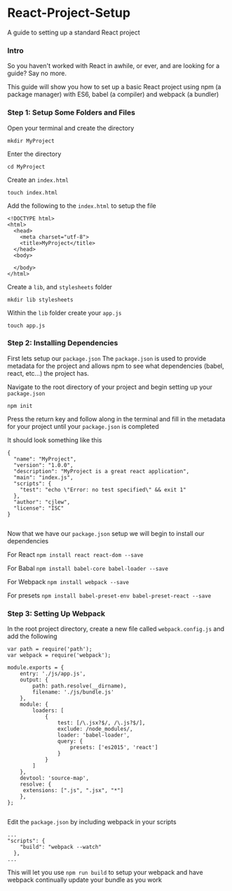 # React-Project-Setup
A guide to setting up a standard React project

### Intro

So you haven't worked with React in awhile, or ever, and are looking for a guide? Say no more.

This guide will show you how to set up a basic React project using npm (a package manager) with ES6, babel (a compiler) and webpack (a bundler)

### Step 1: Setup Some Folders and Files

Open your terminal and create the directory

`mkdir MyProject`

Enter the directory 

`cd MyProject`

Create an `index.html`

`touch index.html`

Add the following to the `index.html` to setup the file

```
<!DOCTYPE html>
<html>
  <head>
    <meta charset="utf-8">
    <title>MyProject</title>
  </head>
  <body>

  </body>
</html>

```
Create a `lib`, and `stylesheets` folder

`mkdir lib stylesheets`

Within the `lib` folder create your `app.js`

`touch app.js`

### Step 2: Installing Dependencies

First lets setup our `package.json`
The `package.json` is used to provide metadata for the project and allows npm to see what dependencies (babel, react, etc...) the project has.

Navigate to the root directory of your project and begin setting up your `package.json`

`npm init`

Press the return key and follow along in the terminal and fill in the metadata for your project until your `package.json` is completed

It should look something like this

```
{
  "name": "MyProject",
  "version": "1.0.0",
  "description": "MyProject is a great react application",
  "main": "index.js",
  "scripts": {
    "test": "echo \"Error: no test specified\" && exit 1"
  },
  "author": "cjlew",
  "license": "ISC"
}


```

Now that we have our `package.json` setup we will begin to install our dependencies

For React
`npm install react react-dom --save`

For Babal
`npm install babel-core babel-loader --save`

For Webpack
`npm install webpack --save`

For presets
`npm install babel-preset-env babel-preset-react --save`

### Step 3: Setting Up Webpack

In the root project directory, create a new file called `webpack.config.js` and add the following
```
var path = require('path');
var webpack = require('webpack');

module.exports = {
    entry: './js/app.js',
    output: {
        path: path.resolve(__dirname),
        filename: './js/bundle.js'
    },
    module: {
        loaders: [
            {
                test: [/\.jsx?$/, /\.js?$/],
                exclude: /node_modules/,
                loader: 'babel-loader',
                query: {
                    presets: ['es2015', 'react']
                }
            }
        ]
    },
    devtool: 'source-map',
    resolve: {
     extensions: [".js", ".jsx", "*"]
    },
};


```

Edit the `package.json` by including webpack in your scripts 
```
...
"scripts": {
    "build": "webpack --watch"
  },
...

```
This will let you use `npm run build` to setup your webpack and have webpack continually update your bundle as you work 



